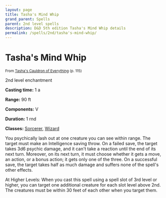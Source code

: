 ```yaml
---
layout: page
title: Tasha's Mind Whip
grand_parent: Spells
parent: 2nd level spells 
description: D&D 5th edition Tasha's Mind Whip details
permalink: /spells/2nd/tasha's-mind-whip/
---
```


# Tasha's Mind Whip

<small>From <a target="_blank" href="https://dnd.wizards.com/products/tabletop-games/rpg-products/tashas-cauldron-everything">Tasha's Cauldron of Everything</a> (p. 115)</small>


2nd level enchantment

**Casting time:** 1 a

**Range:** 90 ft

**Components:** V 

**Duration:** 1 rnd

**Classes:** [Sorcerer](/classes/sorcerer/), [Wizard](/classes/wizard/)

You psychically lash out at one creature you can see within range. The target must make an Intelligence saving throw. On a failed save, the target takes 3d6 psychic damage, and it can't take a reaction until the end of its next turn. Moreover, on its next turn, it must choose whether it gets a move, an action, or a bonus action; it gets only one of the three. On a successful save, the target takes half as much damage and suffers none of the spell's other effects.

   At Higher Levels: When you cast this spell using a spell slot of 3rd level or higher, you can target one additional creature for each slot level above 2nd. The creatures must be within 30 feet of each other when you target them.